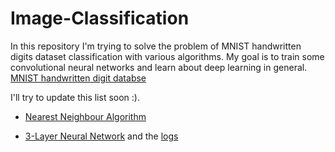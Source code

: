 # Image-Classification

In this repository I'm trying to solve the problem of MNIST handwritten digits dataset classification with various algorithms. My goal is to train some convolutional neural networks and learn about deep learning in general. [MNIST handwritten digit databse](http://yann.lecun.com/exdb/mnist/)

I'll try to update this list soon :).

* [Nearest Neighbour Algorithm](NearestNeighour.R)

* [3-Layer Neural Network](3_Layer_Neural_Network.py) and the [logs](../3_Layer_Neural_Network_LOGS)
